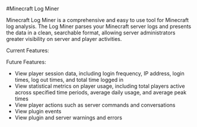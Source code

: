 #Minecraft Log Miner

Minecraft Log Miner is a comprehensive and easy to use tool for Minecraft log analysis. The Log Miner parses your Minecraft server logs and presents the data in a clean, searchable format, allowing server administrators greater visibility on server and player activities.

Current Features:

Future Features:
* View player session data, including login frequency, IP address, login times, log out times, and total time logged in
* View statistical metrics on player usage, including total players active across specified time periods, average daily usage, and average peak times
* View player actions such as server commands and conversations
* View plugin events
* View plugin and server warnings and errors
